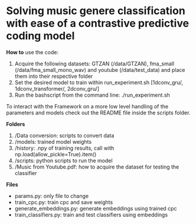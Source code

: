 # Solving music genere classification with ease of a contrastive predictive coding model

**How to** use the code:

1. Acquire the following datasets: GTZAN (/data/GTZAN), fma_small (/data/fma_small_mono_wav) and youtube (/data/test_data) and place them into their respective folder
3. Set the desired model to train within run_experiment.sh [1dconv_gru/, 1dconv_transformer/, 2dconv_gru/]
4. Run the bashscript from the command line: ./run_experiment.sh

To interact with the Framework on a more low level handling of the parameters and models check out the README file inside the scripts folder.

**Folders**

1. /Data conversion: scripts to convert data
2. /models: trained model weights
3. /history: .npy of training results, call with np.load(allow_pickle=True).item()
4. /scripts: python scripts to run the model
5. /Music from Youtube.pdf: how to acquire the dataset for testing the classifier

**Files**

 - params.py: only file to change
 - train_cpc.py: train cpc and save weights
 - generate_embeddings.py: generate embeddings using trained cpc
 - train_classifiers.py: train and test classifiers using embeddings

